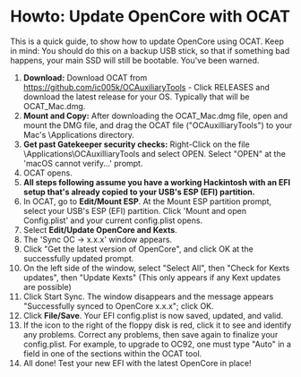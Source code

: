 # Howto: Update OpenCore with OCAT
 This is a quick guide, to show how to update OpenCore using OCAT.  Keep in mind:  You should do this on a backup USB stick, so that if something bad happens, your main SSD will still be bootable.  You've been warned.  

1. **Download:**  Download OCAT from https://github.com/ic005k/OCAuxiliaryTools - Click RELEASES and download the latest release for your OS.  Typically that will be OCAT_Mac.dmg. 
2. **Mount and Copy:**  After downloading the OCAT_Mac.dmg file, open and mount the DMG file, and drag the OCAT file ("OCAuxilliaryTools") to your Mac's \Applications directory. 
3. **Get past Gatekeeper security checks:**  Right-Click on the file \Applications\OCAuxilliaryTools and select OPEN.  Select "OPEN" at the 'macOS cannot verify...' prompt. 
4. OCAT opens. 
5. **All steps following assume you have a working Hackintosh with an EFI setup that's already copied to your USB's ESP (EFI) partition.**
6. In OCAT, go to **Edit/Mount ESP**.  At the Mount ESP partition prompt, select your USB's ESP (EFI) partition.  Click 'Mount and open Config.plist' and your current config.plist opens. 
7. Select **Edit/Update OpenCore and Kexts**. 
8. The 'Sync OC -> x.x.x' window appears. 
9. Click "Get the latest version of OpenCore", and click OK at the successfully updated prompt.
10. On the left side of the window, select "Select All", then "Check for Kexts updates", then "Update Kexts" (This only appears if any Kext updates are possible)
11. Click Start Sync. The window disappears and the message appears "Successfully synced to OpenCore x.x.x"; click OK.
12. Click **File/Save**.  Your EFI config.plist is now saved, updated, and valid. 
13. If the icon to the right of the floppy disk is red, click it to see and identify any problems.  Correct any problems, then save again to finalize your config.plist.  For example, to upgrade to OC92, one must type "Auto" in a field in one of the sections within the OCAT tool.
14. All done!  Test your new EFI with the latest OpenCore in place! 

